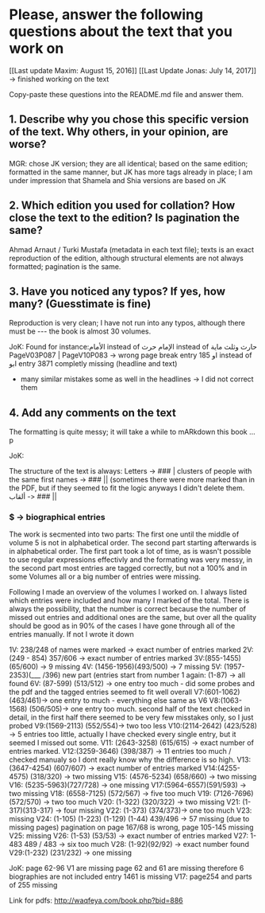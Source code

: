 # Please, answer the following questions about the text that you work on

[[Last update Maxim: August 15, 2016]]
[[Last Update Jonas: July 14, 2017]] -> finished working on the text
 

Copy-paste these questions into the README.md file and answer them.

## 1. Describe why you chose this specific version of the text. Why others, in your opinion, are worse?

MGR: chose JK version; they are all identical; based on the same edition; formatted in the same manner, but JK has more tags already in place; I am under impression that Shamela and Shia versions are based on JK

## 2. Which edition you used for collation? How close the text to the edition? Is pagination the same?

Ahmad Arnaut / Turki Mustafa (metadata in each text file); texts is an exact reproduction of the edition, although structural elements are not always formatted; pagination is the same.

## 3. Have you noticed any typos? If yes, how many? (Guesstimate is fine)
Reproduction is very clean; I have not run into any typos, although there must be --- the book is almost 30 volumes.

JoK: Found for instance:الأمام instead of الإمام
حرث instead of حارث
وثلث ماية
PageV03P087 | PageV10P083
 -> wrong page break
entry 185 او instead of ابو
entry 3871 completly missing (headline and text)

+ many similar mistakes some as well in the headlines -> I did not correct them

## 4. Add any comments on the text

The formatting is quite messy; it will take a while to mARkdown this book ...
p


JoK:

The structure of the text is always:
Letters -> ### |
clusters of people with the same first names  -> ### || (sometimes there were more marked than in the PDF, but if they seemed to fit the logic anyways I didn't delete them.
ألقاب -> ### ||
### $ -> biographical entries

The work is secmented into two parts: The first one until the middle of volume 5 is not in alphabetical order. The second part starting afterwards is in alphabetical order. The first part took a lot of time, as is wasn't possible to use regular expressions effectivly and the formating was very messy, in the second part most entries are tagged correctly, but not a 100% and in some Volumes all or a big number of entries were missing.

Following I made an overview of the volumes I worked on. I always listed which entries were included and how many I marked of the total. There is always the possibility, that the number is correct because the number of missed out entries and additional ones are the same, but over all the quality should be good as in 90% of the cases I have gone through all of the entries manually. If not I wrote it down 

1V: 238/248 of names were marked -> exact number of entries marked
2V: (249 - 854) 357/606 -> exact number of entries marked
3V:(855-1455) (65/600) -> 9 missing
4V: (1456-1956)(493/500) -> 7 missing
5V: (1957-2353)(___ /396) 
new part (entries start from number 1 again:
(1-87) -> all found
6V: (87-599) (513/512) -> one entry too much - did some probes and the pdf and the tagged entries seemed to fit well overall
V7:(601-1062)(463/461)-> one entry to much - everything else same as V6
V8:(1063-1568) (506/505)-> one entry too much.
second half of the text checked in detail, in the first half there seemed to be very few misstakes only, so I just probed
V9:(1569-2113) (552/554)-> two too less
V10:(2114-2642) (423/528) -> 5 entries too little, actually I have checked every single entry, but it seemed I missed out some.
V11: (2643-3258) (615/615) -> exact number of entries marked.
V12:(3259-3646) (398/387) -> 11 entries too much / checked manualy so I dont really know why the difference is so high.
V13:(3647-4254) (607/607) -> exact number of entries marked
V14:(4255-4575) (318/320) -> two missing
V15: (4576-5234) (658/660) -> two missing
V16: (5235-5963)(727/728) -> one missing
V17:(5964-6557)(591/593) -> two missing
V18: (6558-7125) (572/567) -> five too much
V19: (7126-7696) (572/570) -> two too much
V20:  (1-322) (320/322) -> two missing
V21: (1-317)(313-317) -> four missing
V22: (1-373) (374/373)-> one too much
V23: missing
V24: (1-105) (1-223) (1-129) (1-44)  439/496 -> 57 missing (due to missing pages)
pagination on page 167/68 is wrong, page 105-145 missing
V25: missing
V26: (1-53) (53/53) -> exact number of entries marked
V27: 1-483 489 / 483 -> six too much
V28: (1-92)(92/92) -> exact number found
V29:(1-232) (231/232) -> one missing


JoK: page 62-96 V1 are missing
page 62 and 61 are missing therefore 6 biographies are not included
entry 1461 is missing
V17: page254 and parts of 255 missing

Link for pdfs:
http://waqfeya.com/book.php?bid=886
